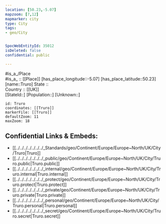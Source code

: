 ```yaml
---
location: [50.23,-5.07] 
mapzoom: [7,12] 
mapmarker: city 
type: City
tags:
- geo/City


SpocWebEntityId: 35012
isDeleted: false
confidential: public

---
```

#is_a_/Place  
#is_a_ :: [[Place]] 
[has_place_longitude::-5.07] 
[has_place_latitude::50.23] 
[name::Truro] 
State ::  
Country :: [[UK]]  
[StateId::] 
[Population::] 
[Unknown::] 


```leaflet
id: Truro
coordinates: [[Truro]] 
markerFile: [[Truro]] 
defaultZoom: 11 
maxZoom: 18
```


## Confidential Links & Embeds: 
- [[../../../../../../../_Standards/geo/Continent/Europe/Europe~North/UK/City/Truro|Truro]] 
- [[../../../../../../../_public/geo/Continent/Europe/Europe~North/UK/City/Truro.public|Truro.public]] 
- [[../../../../../../../_internal/geo/Continent/Europe/Europe~North/UK/City/Truro.internal|Truro.internal]] 
- [[../../../../../../../_protect/geo/Continent/Europe/Europe~North/UK/City/Truro.protect|Truro.protect]] 
- [[../../../../../../../_private/geo/Continent/Europe/Europe~North/UK/City/Truro.private|Truro.private]] 
- [[../../../../../../../_personal/geo/Continent/Europe/Europe~North/UK/City/Truro.personal|Truro.personal]] 
- [[../../../../../../../_secret/geo/Continent/Europe/Europe~North/UK/City/Truro.secret|Truro.secret]] 
